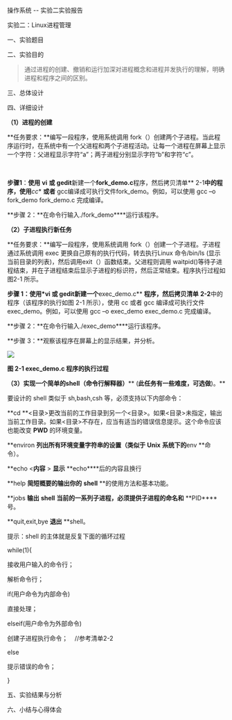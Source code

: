 操作系统 -- 实验二实验报告

实验二：Linux进程管理

一、实验题目

二、实验目的

> 通过进程的创建、撤销和运行加深对进程概念和进程并发执行的理解，明确进程和程序之间的区别。


三、总体设计

四、详细设计

**（1）进程的创建**

**任务要求：**编写一段程序，使用系统调用 fork（）创建两个子进程。当此程序运行时，在系统中有一个父进程和两个子进程活动。让每一个进程在屏幕上显示一个字符：父进程显示字符“a”；两子进程分别显示字符“b”和字符“c”。

 

**步骤1**：**使用** **vi** **或** **gedit**新建一个**fork_demo.c**程序，然后拷贝清单** 2-1**中的程序，使用***cc** **或者** gcc编译成可执行文件fork_demo。例如，可以使用 gcc –o fork_demo fork_demo.c 完成编译。

**步骤 2：**在命令行输入./fork_demo****运行该程序。

**（2）子进程执行新任务**

**任务要求：**编写一段程序，使用系统调用 fork（）创建一个子进程。子进程通过系统调用 exec 更换自己原有的执行代码，转去执行Linux 命令/bin/ls (显示当前目录的列表)，然后调用exit（）函数结束。父进程则调用 waitpid()等待子进程结束，并在子进程结束后显示子进程的标识符，然后正常结束。程序执行过程如图2-1 所示。 

**步骤 1：**使用*vi** **或** **gedit**新建一个**exec_demo.c** **程序，然后拷贝清单** **2-2**中的程序（该程序的执行如图 2-1 所示），使用 cc 或者 gcc 编译成可执行文件exec_demo。例如，可以使用 gcc –o exec_demo exec_demo.c 完成编译。

**步骤 2：**在命令行输入./exec_demo****运行该程序。

**步骤 3：**观察该程序在屏幕上的显示结果，并分析。

![](file:///C:\Users\ADMINI~1\AppData\Local\Temp\msohtmlclip1\01\clip_image002.jpg)

**图 2-1 exec_demo.c 程序的执行过程**

**（3）实现一个简单的****shell****（命令行解释器）**** (****此任务有一些难度，可选做****)。**

要设计的 shell 类似于 sh,bash,csh 等，必须支持以下内部命令：

**cd **<目录>更改当前的工作目录到另一个<目录>。如果<目录>未指定，输出当前工作目录。如果<目录>不存在，应当有适当的错误信息提示。这个命令应该也能改变 **PWD** 的环境变量。

**environ **列出所有环境变量字符串的设置（类似于** **Unix** **系统下的**env **命令）。

**echo <****内容**** > **显示** **echo****后的内容且换行

**help **简短概要的输出你的** **shell** **的使用方法和基本功能。

**jobs **输出** **shell** **当前的一系列子进程，必须提供子进程的命名和** **PID****号。

**quit,exit,bye **退出** **shell。 

提示：shell 的主体就是反复下面的循环过程

while(1){

接收用户输入的命令行；

解析命令行；

if(用户命令为内部命令)

直接处理；

elseif(用户命令为外部命令)

创建子进程执行命令；    //参考清单2-2

else

提示错误的命令；

}

五、实验结果与分析

六、小结与心得体会